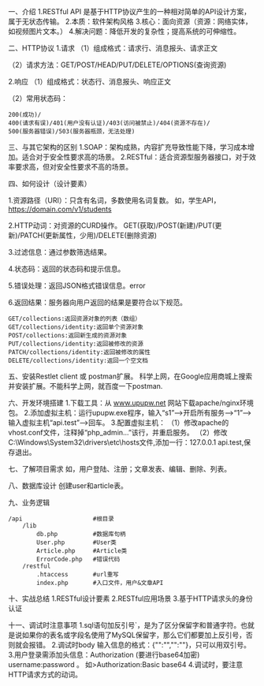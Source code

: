 一、介绍
1.RESTful API 是基于HTTP协议产生的一种相对简单的API设计方案，属于无状态传输。
2.本质：软件架构风格
3.核心：面向资源（资源：网络实体，如视频图片文本。）
4.解决问题：降低开发的复杂性；提高系统的可伸缩性。

二、HTTP协议
1.请求
（1）组成格式：请求行、消息报头、请求正文

（2）请求方法：GET/POST/HEAD/PUT/DELETE/OPTIONS(查询资源)

2.响应
（1）组成格式：状态行、消息报头、响应正文

（2）常用状态码：

    200(成功)/
    400(请求有误)/401(用户没有认证)/403(访问被禁止)/404(资源不存在)/
    500(服务器错误)/503(服务器瓶颈，无法处理)

三、与其它架构的区别
1.SOAP：架构成熟，内容扩充导致性能下降，学习成本增加。适合对于安全性要求高的场景。
2.RESTful：适合资源型服务器接口，对于效率要求高，但对安全性要求不高的场景。

四、如何设计（设计要素）

1.资源路径（URI）：只含有名词，多数使用名词复数。
    如，学生API，https://domain.com/v1/students

2.HTTP动词：对资源的CURD操作。
    GET(获取)/POST(新建)/PUT(更新)/PATCH(更新属性，少用)/DELETE(删除资源)

3.过滤信息：通过参数筛选结果。

4.状态码：返回的状态码和提示信息。

5.错误处理：返回JSON格式错误信息。error

6.返回结果：服务器向用户返回的结果是要符合以下规范。

    GET/collections:返回资源对象的列表（数组）
    GET/collections/identity:返回单个资源对象
    POST/collections:返回新生成的资源对象
    PUT/collections/identity:返回被修改的资源
    PATCH/collections/identity:返回被修改的属性
    DELETE/collections/identity:返回一个空文档

五、安装Restlet client 或 postman扩展。
    科学上网，在Google应用商城上搜索并安装扩展。不能科学上网，就百度一下postman.

六、开发环境搭建
1.下载工具：从 www.upupw.net 网站下载apache/nginx环境包。
2.添加虚拟主机：运行upupw.exe程序，输入“s1”——>开启所有服务——>“1”——>输入虚拟主机“api.test”——>回车。
3.配置虚拟主机：
（1）修改apache的vhost.conf文件，注释掉“php_admin...”该行，并重启服务。
（2）修改C:\Windows\System32\drivers\etc\hosts文件,添加一行：127.0.0.1 api.test,保存退出。

七、了解项目需求
如，用户登陆、注册；文章发表、编辑、删除、列表。

八、数据库设计
创建user和article表。

九、业务逻辑

    /api                    #根目录
        /lib
            db.php          #数据库句柄
            User.php        #User类
            Article.php     #Article类
            ErrorCode.php   #错误代码
        /restful
            .htaccess       #url重写
            index.php       #入口文件，用户&文章API

十、实战总结
1.RESTful设计要素
2.RESTful应用场景
3.基于HTTP请求头的身份认证

十一、调试时注意事项
1.sql语句加反引号`，是为了区分保留字和普通字符。也就是说如果你的表名或字段名使用了MySQL保留字，那么它们都要加上反引号，否则就会报错。
2.调试时body 输入信息的格式：{"":"","":""}，只可以用双引号。
3.用户登录需添加头信息：Authorization (要进行base64加密) username:password 。
  如>Authorization:Basic base64
4.调试时，要注意HTTP请求方式的动词。